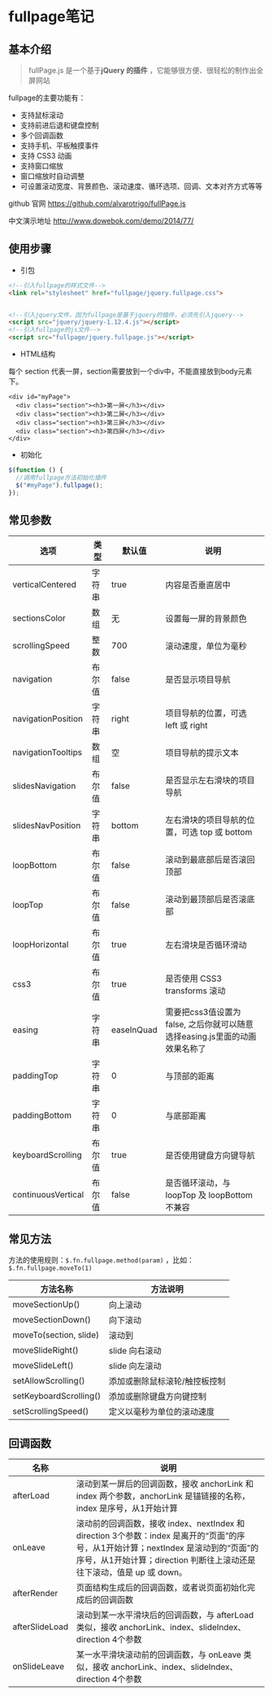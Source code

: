 # fullpage笔记

## 基本介绍

> fullPage.js 是一个基于**jQuery 的插件** ，它能够很方便、很轻松的制作出全屏网站

fullpage的主要功能有：

- 支持鼠标滚动
- 支持前进后退和键盘控制
- 多个回调函数
- 支持手机、平板触摸事件
- 支持 CSS3 动画
- 支持窗口缩放
- 窗口缩放时自动调整
- 可设置滚动宽度、背景颜色、滚动速度、循环选项、回调、文本对齐方式等等

github 官网     https://github.com/alvarotrigo/fullPage.js  

中文演示地址   http://www.dowebok.com/demo/2014/77/    

## 使用步骤

+ 引包

```html
<!--引入fullpage的样式文件-->
<link rel="stylesheet" href="fullpage/jquery.fullpage.css">


<!--引入jquery文件，因为fullpage是基于jquery的插件，必须先引入jquery-->
<script src="jquery/jquery-1.12.4.js"></script>
<!--引入fullpage的js文件-->
<script src="fullpage/jquery.fullpage.js"></script>
```

+ HTML结构

每个 section 代表一屏，section需要放到一个div中，不能直接放到body元素下。

```
<div id="myPage">
  <div class="section"><h3>第一屏</h3></div>
  <div class="section"><h3>第二屏</h3></div>
  <div class="section"><h3>第三屏</h3></div>
  <div class="section"><h3>第四屏</h3></div>
</div>
```

+ 初始化

```javascript
$(function () {
  //调用fullpage方法初始化插件
  $("#myPage").fullpage();
});
```

## 常见参数

| 选项                 | 类型   | 默认值        | 说明                                       |
| ------------------ | ---- | ---------- | ---------------------------------------- |
| verticalCentered   | 字符串  | true       | 内容是否垂直居中                                 |
| sectionsColor      | 数组   | 无          | 设置每一屏的背景颜色                               |
| scrollingSpeed     | 整数   | 700        | 滚动速度，单位为毫秒                               |
| navigation         | 布尔值  | false      | 是否显示项目导航                                 |
| navigationPosition | 字符串  | right      | 项目导航的位置，可选 left 或 right                  |
| navigationTooltips | 数组   | 空          | 项目导航的提示文本                                |
| slidesNavigation   | 布尔值  | false      | 是否显示左右滑块的项目导航                            |
| slidesNavPosition  | 字符串  | bottom     | 左右滑块的项目导航的位置，可选 top 或 bottom             |
| loopBottom         | 布尔值  | false      | 滚动到最底部后是否滚回顶部                            |
| loopTop            | 布尔值  | false      | 滚动到最顶部后是否滚底部                             |
| loopHorizontal     | 布尔值  | true       | 左右滑块是否循环滑动                               |
| css3               | 布尔值  | true       | 是否使用 CSS3 transforms 滚动                  |
| easing             | 字符串  | easeInQuad | 需要把css3值设置为false, 之后你就可以随意选择easing.js里面的动画效果名称了 |
| paddingTop         | 字符串  | 0          | 与顶部的距离                                   |
| paddingBottom      | 字符串  | 0          | 与底部距离                                    |
| keyboardScrolling  | 布尔值  | true       | 是否使用键盘方向键导航                              |
| continuousVertical | 布尔值  | false      | 是否循环滚动，与 loopTop 及 loopBottom 不兼容        |

## 常见方法

方法的使用规则：`$.fn.fullpage.method(param)` ，比如：`$.fn.fullpage.moveTo(1)`

| 方法名称                   | 方法说明            |
| ---------------------- | --------------- |
| moveSectionUp()        | 向上滚动            |
| moveSectionDown()      | 向下滚动            |
| moveTo(section, slide) | 滚动到             |
| moveSlideRight()       | slide 向右滚动      |
| moveSlideLeft()        | slide 向左滚动      |
| setAllowScrolling()    | 添加或删除鼠标滚轮/触控板控制 |
| setKeyboardScrolling() | 添加或删除键盘方向键控制    |
| setScrollingSpeed()    | 定义以毫秒为单位的滚动速度   |

## 回调函数

| 名称             | 说明                                       |
| -------------- | ---------------------------------------- |
| afterLoad      | 滚动到某一屏后的回调函数，接收 anchorLink 和 index 两个参数，anchorLink 是锚链接的名称，index 是序号，从1开始计算 |
| onLeave        | 滚动前的回调函数，接收 index、nextIndex 和 direction 3个参数：index 是离开的“页面”的序号，从1开始计算；nextIndex 是滚动到的“页面”的序号，从1开始计算；direction 判断往上滚动还是往下滚动，值是 up 或 down。 |
| afterRender    | 页面结构生成后的回调函数，或者说页面初始化完成后的回调函数            |
| afterSlideLoad | 滚动到某一水平滑块后的回调函数，与 afterLoad 类似，接收 anchorLink、index、slideIndex、direction 4个参数 |
| onSlideLeave   | 某一水平滑块滚动前的回调函数，与 onLeave 类似，接收 anchorLink、index、slideIndex、direction 4个参数 |